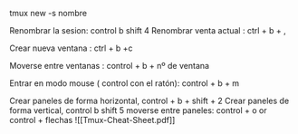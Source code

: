tmux  new -s nombre

Renombrar la sesion: control b shift 4
Renombrar venta actual : ctrl + b + ,

Crear nueva ventana : ctrl + b +c

Moverse entre ventanas : control + b + nº de ventana

Entrar en modo mouse  ( control con el ratón): control + b + m

Crear paneles de forma horizontal, control + b + shift + 2
Crear paneles de forma vertical, control b shift 5
moverse entre paneles: control + o or control + flechas
![[Tmux-Cheat-Sheet.pdf]]